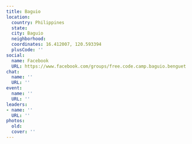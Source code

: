 ```yaml
---
title: Baguio
location:
  country: Philippines
  state: 
  city: Baguio
  neighborhood: 
  coordinates: 16.412007, 120.593394
  plusCode: ''
social:
  name: Facebook
  URL: https://www.facebook.com/groups/free.code.camp.baguio.benguet
chat:
  name: ''
  URL: ''
event:
  name: ''
  URL: ''
leaders:
- name: ''
  URL: ''
photos:
  old: 
  cover: ''
---
```

